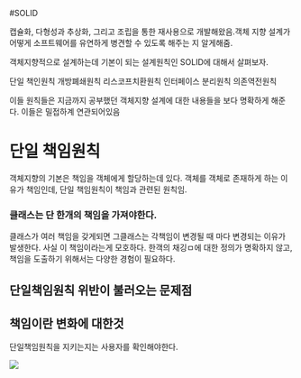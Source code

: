 #SOLID



캡슐화, 다형성과 추상화, 그리고 조립을 통한 재사용으로 개발해왔음.객체 지향 설계가 어떻게 소프트웨어를 유연하게 병견할 수 있도록 해주는 지 알게해줌.

객체지향적으로 설계하는데 기본이 되는 설계원칙인 SOLID에 대해서 살펴보자. 

단일 책인원칙
개방폐쇄원칙
리스코프치환원칙
인터페이스 분리원칙
의존역전원칙

이들 원칙들은 지금까지 공부했던 객체지향 설계에 대한 내용들을 보다 명확하게 해준다. 이들은 밀접하계 연관되어있음



# 단일 책임원칙

객체지향의 기본은 책임을 객체에게 할당하는데 있다. 객체를 객체로 존재하게 하는 이유가 책임인데, 단일 책임원칙이 책임과 관련된 원칙임.

### 클래스는 단 한개의 책임을 가져야한다.

클래스가 여러 책임을 갖게되면 그클래스는 각책임이 변경될 때 마다 변경되는 이유가 발생한다. 
사실 이 책임이라는게 모호하다. 한객의 채깅ㅁ에 대한 정의가 명확하지 않고, 책임을 도출하기 위해서는 다양한 경험이 필요하다.

## 단일책임원칙 위반이 불러오는 문제점
## 책임이란 변화에 대한것


단일책임원칙을 지키는지는 사용자를 확인해야한다.


![](https://i.imgur.com/j7ePC2T.png)

